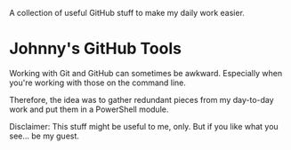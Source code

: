 A collection of useful GitHub stuff to make my daily work easier. 
# Johnny's GitHub Tools 
Working with Git and GitHub can sometimes be awkward. Especially when you're working with those on the command line. 

Therefore, the idea was to gather redundant pieces from my day-to-day work and put them in a PowerShell module. 

Disclaimer: This stuff might be useful to me, only. But if you like what you see... be my guest. 





